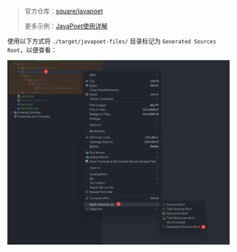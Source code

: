 > 官方仓库：[square/javapoet](https://github.com/square/javapoet)
> 
> 更多示例：[JavaPoet使用详解](https://github.com/zhouphenix/Docs/blob/master/JavaPoet%E4%BD%BF%E7%94%A8%E8%AF%A6%E8%A7%A3.md)

使用以下方式将 `./target/javapoet-files/` 目录标记为 `Generated Sources Root`，以便查看：

![as-generated-sources-root.png](/imgs/as-generated-sources-root.png)